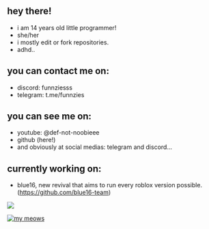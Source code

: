 ## hey there!

<!--
if you came here just to look for nothin
then leave atp

i mean, there is nothing secret.
i guess?
-->

- i am 14 years old little programmer!
- she/her
- i mostly edit or fork repositories.
- adhd..

## you can contact me on:
- discord: funnziesss
- telegram: t.me/funnzies

## you can see me on:
- youtube: @def-not-noobieee
- github (here!)
- and obviously at social medias: telegram and discord...

## currently working on:
- blue16, new revival that aims to run every roblox version possible.
(https://github.com/blue16-team)

![](https://komarev.com/ghpvc/?username=noooooobieee)

[![my meows](https://skillicons.dev/icons?i=js,html,css,vscode,windows,cs,php,ubuntu,lua,mysql,py)](https://skillicons.dev)
